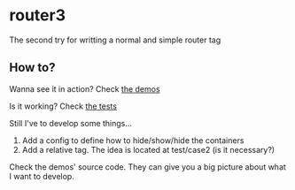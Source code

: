 # router3
The second try for writting a normal and simple router tag

## How to?

Wanna see it in action? Check [the demos](http://router2-demo.m3c.space/demo)

Is it working? Check [the tests](http://router2-demo.m3c.space/test)


Still I've to develop some things...
1. Add a config to define how to hide/show/hide the containers
2. Add a relative tag. The idea is located at test/case2 (is it necessary?)

Check the demos' source code. They can give you a big picture about what I want to develop.

